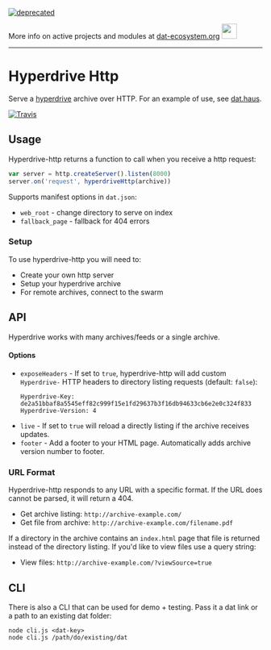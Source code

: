[![deprecated](http://badges.github.io/stability-badges/dist/deprecated.svg)](https://dat-ecosystem.org/) 

More info on active projects and modules at [dat-ecosystem.org](https://dat-ecosystem.org/) <img src="https://i.imgur.com/qZWlO1y.jpg" width="30" height="30" /> 

---

# Hyperdrive Http

Serve a [hyperdrive](https://github.com/mafintosh/hyperdrive) archive over HTTP. For an example of use, see [dat.haus](https://github.com/juliangruber/dat.haus).

[![Travis](https://api.travis-ci.org/joehand/hyperdrive-http.svg)](https://travis-ci.org/joehand/hyperdrive-http)

## Usage

Hyperdrive-http returns a function to call when you receive a http request:

```js
var server = http.createServer().listen(8000)
server.on('request', hyperdriveHttp(archive))
```

Supports manifest options in `dat.json`:

* `web_root` - change directory to serve on index
* `fallback_page` - fallback for 404 errors

### Setup

To use hyperdrive-http you will need to:

* Create your own http server
* Setup your hyperdrive archive
* For remote archives, connect to the swarm

## API

Hyperdrive works with many archives/feeds or a single archive.

#### Options

- `exposeHeaders` - If set to `true`, hyperdrive-http will add custom `Hyperdrive-` HTTP headers to directory listing requests (default: `false`):
  ```http
  Hyperdrive-Key: de2a51bbaf8a5545eff82c999f15e1fd29637b3f16db94633cb6e2e0c324f833
  Hyperdrive-Version: 4
  ```
- `live` - If set to `true` will reload a directly listing if the archive receives updates.
- `footer` - Add a footer to your HTML page. Automatically adds archive version number to footer.

### URL Format

Hyperdrive-http responds to any URL with a specific format. If the URL does cannot be parsed, it will return a 404.

* Get archive listing: `http://archive-example.com/`
* Get file from archive: `http://archive-example.com/filename.pdf`

If a directory in the archive contains an `index.html` page that file is returned instead of the directory listing. If you'd like to view files use a query string:

* View files: `http://archive-example.com/?viewSource=true`


## CLI

There is also a CLI that can be used for demo + testing. Pass it a dat link or a path to an existing dat folder:

```
node cli.js <dat-key>
node cli.js /path/do/existing/dat
```

